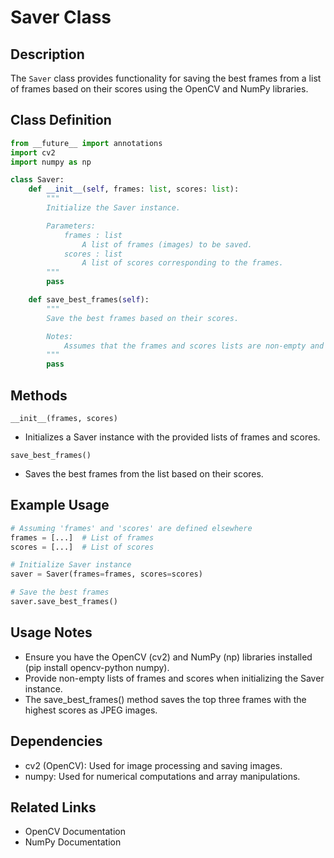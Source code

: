 # Saver Class

## Description

The `Saver` class provides functionality for saving the best frames from a list of frames based on their scores using the OpenCV and NumPy libraries.

## Class Definition
```python
from __future__ import annotations
import cv2
import numpy as np

class Saver:
    def __init__(self, frames: list, scores: list):
        """
        Initialize the Saver instance.

        Parameters:
            frames : list
                A list of frames (images) to be saved.
            scores : list
                A list of scores corresponding to the frames.
        """
        pass

    def save_best_frames(self):
        """
        Save the best frames based on their scores.

        Notes:
            Assumes that the frames and scores lists are non-empty and have the same length.
        """
        pass
```
## Methods

`__init__(frames, scores)`
- Initializes a Saver instance with the provided lists of frames and scores.

`save_best_frames()`
- Saves the best frames from the list based on their scores.

## Example Usage
```python
# Assuming 'frames' and 'scores' are defined elsewhere
frames = [...]  # List of frames
scores = [...]  # List of scores

# Initialize Saver instance
saver = Saver(frames=frames, scores=scores)

# Save the best frames
saver.save_best_frames()
```
## Usage Notes

- Ensure you have the OpenCV (cv2) and NumPy (np) libraries installed (pip install opencv-python numpy).
- Provide non-empty lists of frames and scores when initializing the Saver instance.
- The save_best_frames() method saves the top three frames with the highest scores as JPEG images.

## Dependencies

- cv2 (OpenCV): Used for image processing and saving images.
- numpy: Used for numerical computations and array manipulations.

## Related Links

- OpenCV Documentation
- NumPy Documentation
